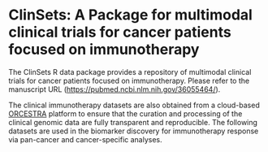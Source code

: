 # ClinSets: A Package for multimodal clinical trials for cancer patients focused on immunotherapy

The ClinSets R data package provides a repository of multimodal clinical trials for cancer patients focused on immunotherapy. Please refer to the manuscript URL (https://pubmed.ncbi.nlm.nih.gov/36055464/). 

The clinical immunotherapy datasets are also obtained from a cloud-based [ORCESTRA](https://www.orcestra.ca/clinical_icb) platform to ensure that the curation and processing of the clinical genomic data are fully transparent and reproducible. The following datasets are used in the biomarker discovery for immunotherapy response via pan-cancer and cancer-specific analyses. 
